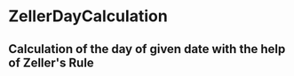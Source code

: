 # ZellerDayCalculation

 <h2 align="left"> Calculation of the day of given date with the help of Zeller's Rule</h2>
 

